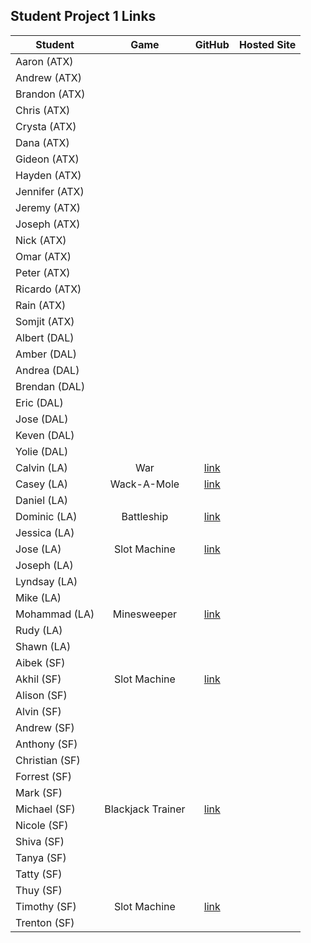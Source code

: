 ## Student Project 1 Links

| Student | Game | GitHub | Hosted Site |
|---|:---:|:---:|:---:|
| Aaron (ATX) |  |  |  |
| Andrew (ATX) |  |  |  |
| Brandon (ATX) |  |  |  |
| Chris (ATX) |  |  |  |
| Crysta (ATX) |  |  |  |
| Dana (ATX) |  |  |  |
| Gideon (ATX) |  |  |  |
| Hayden (ATX) |  |  |  |
| Jennifer (ATX) |  |  |  |
| Jeremy (ATX) |  |  |  |
| Joseph (ATX) |  |  |  |
| Nick (ATX) |  |  |  |
| Omar (ATX) |  |  |  |
| Peter (ATX) |  |  |  |
| Ricardo (ATX) |  |  |  |
| Rain (ATX) |  |  |  |
| Somjit (ATX) |  |  |  |
| Albert (DAL) |  |  |  |
| Amber (DAL) |  |  |  |
| Andrea (DAL) |  |  |  |
| Brendan (DAL) |  |  |  |
| Eric (DAL) |  |  |  |
| Jose (DAL) |  |  |  |
| Keven (DAL) |  |  |  |
| Yolie (DAL) |  |  |  |
| Calvin (LA) | War | [link](https://github.com/calvinfeau/war-game) |  |
| Casey (LA) | Wack-A-Mole | [link](https://github.com/cbrannon123/Project1) |  |
| Daniel (LA) |  |  |  |
| Dominic (LA) | Battleship | [link](https://github.com/daparducci/battleship) |  |
| Jessica (LA) |  |  |  |
| Jose (LA) | Slot Machine | [link](https://github.com/ambrociojosec/slot-machine-lite) |  |
| Joseph (LA) |  |  |  |
| Lyndsay (LA) |  |  |  |
| Mike (LA) |  |  |  |
| Mohammad (LA) | Minesweeper | [link](https://github.com/payam12444/Minesweeper-game) |  |
| Rudy (LA) |  |  |  |
| Shawn (LA) |  |  |  |
| Aibek (SF) |  |  |  |
| Akhil (SF) | Slot Machine | [link](https://github.com/akhilnn/browser-based-game) |  |
| Alison (SF) |  |  |  |
| Alvin (SF) |  |  |  |
| Andrew (SF) |  |  |  |
| Anthony (SF) |  |  |  |
| Christian (SF) |  |  |  |
| Forrest (SF) |  |  |  |
| Mark (SF) |  |  |  |
| Michael (SF) | Blackjack Trainer | [link](https://github.com/mikebailey-ga/blackjack-trainer) |  |
| Nicole (SF) |  |  |  |
| Shiva (SF) |  |  |  |
| Tanya (SF) |  |  |  |
| Tatty (SF) |  |  |  |
| Thuy (SF) |  |  |  |
| Timothy (SF) | Slot Machine | [link](https://github.com/DesignAway2Play/toTheDarkLord) |  |
| Trenton (SF) |  |  |  |